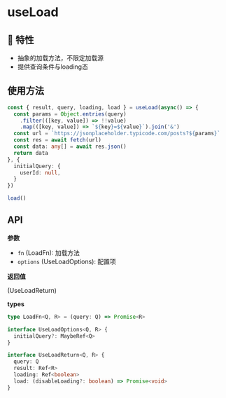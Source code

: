 # useLoad

<Example class="mt-4">
  <ClentOnly>
    <useLoad />
  </ClentOnly>
</Example>

## 🚀 特性

- 抽象的加载方法，不限定加载源
- 提供查询条件与loading态

## 使用方法

```ts
const { result, query, loading, load } = useLoad(async() => {
  const params = Object.entries(query)
    .filter(([key, value]) => !!value)
    .map(([key, value]) => `${key}=${value}`).join('&')
  const url = `https://jsonplaceholder.typicode.com/posts?${params}`
  const res = await fetch(url)
  const data: any[] = await res.json()
  return data
}, {
  initialQuery: {
    userId: null,
  }
})

load()
```


## API

**参数**

- `fn` (LoadFn): 加载方法
- `options` (UseLoadOptions): 配置项

**返回值**

(UseLoadReturn)

**types**

```ts
type LoadFn<Q, R> = (query: Q) => Promise<R>

interface UseLoadOptions<Q, R> {
  initialQuery?: MaybeRef<Q>
}

interface UseLoadReturn<Q, R> {
  query: Q
  result: Ref<R>
  loading: Ref<boolean>
  load: (disableLoading?: boolean) => Promise<void>
}
```


